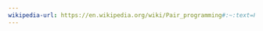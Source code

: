 ```yaml
---
wikipedia-url: https://en.wikipedia.org/wiki/Pair_programming#:~:text=Pair%20programming%20is%20a%20software,as%20it%20is%20typed%20in.
---
```

